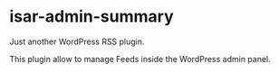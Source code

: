 isar-admin-summary
==================

Just another WordPress RSS plugin.

This plugin allow to manage Feeds inside the WordPress admin panel.
